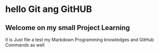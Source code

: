 # hello Git ang GitHUB
## Welcome on my small Project Learning
It is Just file a test my Markdown Programming knowledges and GitHub Commands as well


